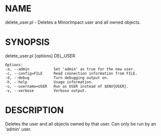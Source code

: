 # NAME

delete\_user.pl - Deletes a MinorImpact user and all owned objects.

# SYNOPSIS

delete\_user.pl \[options\] DEL\_USER

    Options:
    -a, --admin           Set 'admin' as true for the new user.
    -c, --config=FILE     Read connection information from FILE.
    -d, --debug           Turn debugging output on.
    -h, --help            Usage information.
    -u, --username=USER   Run as USER instead of $ENV{USER}.
    -v, --verbose         Verbose output.

# DESCRIPTION

Deletes the user and all objects owned by that user.  Can only be run by an 'admin' user.
